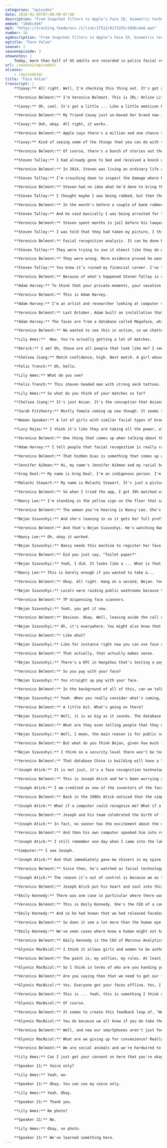 ```yaml
---
categories: "episodes"
date: 2018-02-05T07:00:00-07:00
description: "From Snapchat filters to Apple’s Face ID, biometric technology plays a growing role in our everyday lives. What do we actually give up when we upload our face to these apps? Steven Talley shares his experience as a victim of mistaken identity. Joseph Atick, a forefather of facial recognition technology, reckons with its future. We head to to China, where biometric data is part of buying toilet paper. And artist Adam Harvey investigates how racial bias seeps into big data sets."
embed: "10dbc4e6"
mp3: "https://tracking.feedpress.it/link/17512/8172255/10dbc4e6.mp3"
number: 10
ogdescription: "From Snapchat filters to Apple’s Face ID, biometric technology plays a growing role in our everyday lives. What do we actually give up when we upload our face to these apps?"
ogtitle: "Face Value"
season: 2
seasonepisode: 3
shownotes: |
    Today, more than half of US adults are recorded in police facial recognition databases. For more on the far-reaching impact of facial recognition tech, [check out our blog](https://blog.mozilla.org/internetcitizen/2018/02/05/irl-face-the-future).
url: /season2/episode3/
aliases:
    - /episode10/
title: "Face Value"
transcript: |
    **Casey:** All right. Well, I'm checking this thing out. It's got a lot of plastic around it, but it's got one of those sweet little tabs to pull. Opening the box, it's got a picture of the phone in the nice new background. Turning it on now.

    **Veronica Belmont:** I'm Veronica Belmont. This is IRL: Online Life is Real Life, an original podcast from Mozilla.

    **Casey:** Oh, cool. It's got a little ... Like a little emoticon kind of looking around a circle as it fills up and it just says, "How to set up face ID. First, position your face in the camera frame. Then move your head in a circle to show all the angles of your face."

    **Veronica Belmont:** My friend Casey just un-boxed her brand new iPhone 10. It's the model that has facial recognition technology built in. Your face is now your password.

    **Casey:** Ooh, okay. All right, it works.

    **Veronica Belmont:** Apple says there's a million and one chance that someone else's face could unlock your phone. Great odds if you value security and privacy.

    **Casey:** Kind of seeing some of the things that you can do with the facial recognition have kind of brought me over to like ... I think that a lot of times, to be honest, I favor really cool technology over kind of being worried about privacy and that kind of stuff. If I'm not looking at the phone, it won't unlock, but that doesn't mean it can't be misused in the future, right?

    **Veronica Belmont:** Of course, there's a bunch of stories out there now of hackers fooling the software with complicated 3D printed masks, or of kids unlocking their parent's phones because they look alike. It's a bit like real life. I'm sure you've been mistaken for a different person once or twice. It's definitely happened to me before. Imagine this happening to you.

    **Steven Talley:** I had already gone to bed and received a knock on the door. We had a screen door there, so I could see an individual sitting on the other side, and he basically had mentioned that he had hit my vehicle, which was parked outside of the house.

    **Veronica Belmont:** In 2014, Steven was living an ordinary life as a financial broker in Denver. After answering the door, he followed the man outside.

    **Steven Talley:** I'm crouching down to inspect the damage where he's showing me he hit me, and I see these two cylindrical objects, which were flash bangs, and it was like a boom, boom, boom, boom, boom, boom, boom. Something like that. And I can kind of see, again, this gang of people. They looked like a bunch of Army men. They had big guns. I could see that. Obviously, I was scared to death.

    **Veronica Belmont:** Steven had no idea what he'd done to bring this on. He couldn't know that all of this was happening because he looked like someone else.

    **Steven Talley:** I thought maybe I was being robbed, but then they proceeded to basically beat me. On my lower back, my legs, my rib cage. There was a gentleman wearing the ubiquitous FBI windbreaker jacket we all see on TV.

    **Veronica Belmont:** In the month's before a couple of bank robberies had taken place in Denver. There was a video clip from a security camera and it played on the local news. Three people who thought it could be him phoned in a tip. His ex-wife told a detective the photographs he showed her looked like her ex-husband, so the cops came for him.

    **Steven Talley:** And he said basically I was being arrested for two armed bank robberies and assaulting a police officer.

    **Veronica Belmont:** Steven spent months in jail before his lawyer proved it wasn't him. Proved he was at work when the robberies took place. They let him go. A year goes by and then he's arrested again. This time, the cops were sure it was him.

    **Steven Talley:** I was told that they had taken my picture, I think it was my mugshot, and they compared it with either the stills or the video from the second bank robbery, and it was reviewed by experts in the FBI division that works with facial recognition analysis, and the agent came up with a match. Facial recognition analysis.

    **Veronica Belmont:** Facial recognition analysis. It can be done by people, as it was in this case at the FBI. It can be done with video cameras and computer software. Both can get it wrong. Yet, it's really easy to convince yourself that what you're looking at is who you're looking for.

    **Steven Talley:** They were trying to use it almost like they do with fingerprints, saying that you know the fingerprints don't lie, and that was their attitude.

    **Veronica Belmont:** They were wrong. More evidence proved he wasn't the suspect. Again, he was a free man, but the damage was done. You can't keep a job in the finance industry when you've been accused of robbing a bank.

    **Steven Talley:** You know it’s ruined my financial career. I've lost my security licenses and I've lost touch with my two kids that I haven't seen in almost three years now because of this issue of this incidence.

    **Veronica Belmont:** Because of what's happened Steven Talley is currently homeless. He's suing for $10 million. In Steven's case, the FBI relied on a specialized forensic team trained to examine facial images for patterns, but more than ever, we're turning to computers to do the heavy lifting. When we hand over that kind of data to technology, we're trusting the powers that be with terabytes of metadata that we've built up over the years. As these incredible new tools begin to influence both our offline and online lives, is your face still yours? Where does your identity end and someone else's intentions begin? Just like my pal, Casey, and her new iPhone, we can unlock our smartphones just by looking at them now. We use our faces online to turn ourselves into flower crowned anime characters, or talking poop emojis. Ever take a moment to think about how this kind of technology even gets built? You have to train the machine to learn what a face is. One way researchers do this is by scraping the internet for copyright-free face pics, like Flickr, for example. Or purchasing massive databases that have done this work already. That means if your face is on the web, it could be in one of these databases.

    **Adam Harvey:** To think that your private moments, your vacation photos, your graduation photos, are being used to help a security company train facial recognition, I think people should be aware of that.

    **Veronica Belmont:** This is Adam Harvey.

    **Adam Harvey:** I'm an artist and researcher looking at computer vision and the implications of facial recognition technology. Who's using my face and what are they doing with it? Is the question that nobody really has an answer to.

    **Veronica Belmont:** Last October, Adam built an installation that invited people to think about that question. It was part of an exhibition called The Glass Room. It was held in London and that's where we caught up with him. Here's how his project works. You stand in front of a camera and a monitor. Your face is scanned and then that scan is quickly compared to a database.

    **Adam Harvey:** The faces are from a database called Megaface, which is the largest publicly available facial recognition training base. It contains 672,000 identities and 4.7 million photos.

    **Veronica Belmont:** We wanted to see this in action, so we chatted up a few people as they gave it a spin.

    **Lily Ames:**  Wow. You're actually getting a lot of matches.

    **Emrick:** I am? Oh, these are all people that look like me? I see us putting some ethnicity into it and pulling up people maybe that think my cultural background might be. A guy who's of Islamic faith and I'm not Islamic. I looked like that when I was young.

    **Chelsea Jiang:** Match confidence, high. Best match. A girl whose eye's smaller than mine, nose as wide as mine, and mouth bigger than mine.

    **Felix Trench:** Oh, hello.

    **Lily Ames:** What do you see?

    **Felix Trench:** This shaven headed man with strong neck tattoos. I have no, no tattoos.

    **Lily Ames:** So what do you think of your matches so far?

    **Chelsea Jiang:** It's just Asian. It's the conception that Asians all look the same.

    **Sarah Fitzhenry:** Mostly female coming up now though. It seems to have figured out that I'm not a male. It's definitely unnervingly intelligent in terms of what it can pick up like it knows my race, basically, with no other cues apart from my face.

    **Woman Speaker:** A lot of girls with similar facial types of brown hair, brown eyes, big smiles. I got a beauty queen in there, so that's a victory.

    **Lucy Rojas:** I think it's like they are taking all the power, all the information and we aren't ... We don't know what happened with it, and it's really scary. I feel we don't have control of anything.

    **Veronica Belmont:** One thing that comes up when talking about this tech, is whether or not these systems have biases built into their algorithms. You heard some of that from the people interacting with Adam's project. The guy compared to images of, as he puts it, "Islamic-looking men." Or the women pointing out the, "All Asians look the same," stereotype.

    **Adam Harvey:** I tell people that facial recognition is really racial recognition, plus some additional metadata.

    **Veronica Belmont:** That hidden bias is something that comes up often. Have you tried Google's Arts and Culture app? It has a feature where it matches your face with portraits hanging in museums around the world. Google says it created this to encourage people to interact with art more regularly. Legit intentions and yeah, it's pretty fun too.

    **Jennifer Aikman:** Hi, my name's Jennifer Aikman and my racial background is Caucasian. Well, I downloaded the app, and I wasted a lot of time trying to adjust my face, and adjust the lighting, and to function without filters for once in my life. The portrait is of Democritus, which is this ancient Greek philosopher, but he's got this terrible expression. It looks like he's just fed on human flesh or something. It's very, very weird. The reason I matched with this guy, other than going into a spiral of low self-esteem, is I'm pale. I have dark hair. He's got arched eyebrows and so do I. I don't know, maybe I'm just really diluted, but maybe I do kind of look like this, because my daughter was like, "You guys look so much alike," so it was hurtful.

    **Greg Deal:** My name is Greg Deal. I'm an indigenous person. I'm a member of the Pyramid Lake Paiute Tribes in Nevada. The main match I got was Head of a Man by Vincent Van Gogh. My face I think is fatter than the image itself. His hair's short. His ears actually kind of stick out a bit as well, so that's also not like my face.

    **Malachi Stewart:** My name is Malachi Stewart. It's just a picture of an African-American woman with a hat on her head and a hoop earring. It looked nothing like me. My skin tones are really, really different, and facial features are really different. The only thing that was similar about us was that we were Black, and it kind of looked like a slave picture.

    **Veronica Belmont:** So when I tried the app, I got 39% matched with a-a work of art that looks very much like Beatrice Arthur from the Golden Girls. Amazing person, fantastic comedian. I'm 35, though, so I have to say that stung, that stung a little bit. As fun as it is to match your selfie to a painting, some of us are wondering if it's just a sneaky way for Google to capture our faces and use them to train their face detecting machines, well when you use the app it actually tells you this isn't the case Google says the data won’t be used for anything other than to match you to artwork  and that the app stores your selfie only for the time it takes to make that match, good to know, but then again does it matter if our photos and faces already exists on other google platforms? To quote a tweet from actor Alyssa Milano “anyone suspicious of just surrendering your facial recognition to google?” or are we confident that they already have that at this point.      Racial biases and software hiccups aside, this technology is being deployed around the world. In China, it's showing up in the strangest places and headed towards a future you might find alarming.

    **Nancy Lee:** I'm standing in the yellow sign on the floor that says, "Stand right here," and that green square is recognizing my face.

    **Veronica Belmont:** The woman you're hearing is Nancy Lee. She's in Beijing and she's standing in front of a facial recognition terminal.

    **Bejan Siavoshyi:** And she's leaning in so it gets her full profile.

    **Veronica Belmont:** And that's Bejan Siavoshyi. He's watching Nancy's face get scanned by the machine.

    **Nancy Lee:** Oh, okay it worked.

    **Bejan Siavoshyi:** Nancy needs this machine to register her face so that she can get some toilet paper.

    **Veronica Belmont:** Did you just say, "Toilet paper?"

    **Bejan Siavoshyi:** Yeah, I did. It looks like a ... What is that, like arm's length? What would you say that is about?

    **Nancy Lee:** This is barely enough if you wanted to take a...

    **Veronica Belmont:** Okay. All right. Hang on a second, Bejan. You did say this was going to be weird, but scanning your face for toilet paper? Why is this a thing?

    **Bejan Siavoshyi:** Locals were raiding public washrooms because they were stocked with free toilet paper, so to deter thefts ...

    **Veronica Belmont:** TP dispensing face scanners.

    **Bejan Siavoshyi:** Yeah, you get it now.

    **Veronica Belmont:** Devious. Okay. Well, leaving aside the call of nature nightmares this can pose, if Chinese citizens are used to using facial recognition for something like that, then by this point the technology must be becoming widespread?

    **Bejan Siavoshyi:** Oh, it's everywhere. You might also know that in China there's something like 690 million smartphone users and more and more facial technology is being baked into the process.

    **Veronica Belmont:** Like what?

    **Bejan Siavoshyi:** Like for instance right now you can use face recognition to make sure that the cab you hailed is a registered driver with the app you hailed it through.

    **Veronica Belmont:** That actually, that actually makes sense.

    **Bejan Siavoshyi:** There's a KFC in Hangzhou that's testing a payment system where you smile into a camera and out pops your meal.

    **Veronica Belmont:** So you pay with your face?

    **Bejan Siavoshyi:** You straight up pay with your face.

    **Veronica Belmont:** In the background of all of this, can we talk about these much bigger and more serious conversations about the government using this technology? I mean, it's not just all taxi drivers and fast-food.

    **Bejan Siavoshyi:** Yeah. When you really consider what's coming, it's nothing. I mean, you might have heard about the massive face ID database that China's building.

    **Veronica Belmont:** A little bit. What's going on there?

    **Bejan Siavoshyi:** Well, it is as big as it sounds. The database will contain the faces of every single Chinese citizen. That is 1.3 billion of them. I mean, they're planning a system that can match a person's face to his or her photo ID within three seconds and with 90% accuracy, and they want this all in place by the year 2020.

    **Veronica Belmont:** What are they even telling people that they need this for?

    **Bejan Siavoshyi:** Well, I mean, the main reason is for public security and there's definitely a case for that, but the flip side of that is people are worried that the system could be used to stamp out what the government considers dissent.

    **Veronica Belmont:** But what do you think Bejan, given how much facial recognition technology seems to be everywhere there, do you think that people are more willing to accept this kind of surveillance than perhaps somewhere else?

    **Bejan Siavoshyi:** I think on a security level there won't be too much pushback, but if this system starts to really impede privacy, then I do think that people will take issue in some way.

    **Veronica Belmont:** That database China is building will have a lot of material to play with. They've got more than 170 million security cameras in China and millions of them have facial recognition technology built right in. There's another 450 million cameras in the next few years. They're calling it Skynet, little on the nose folks. When our governments and corporations start getting grabby with our faces, the line between wow and whoa can get pretty blurry.

    **Joseph Atick:** It is not just, it's a face recognition technology under control. It now has become a face recognition technology out of control.

    **Veronica Belmont:** This is Joseph Atick and he's been worrying about where all this face tech is going since pretty much the beginning. Good reason for that.

    **Joseph Atick:** I am credited as one of the inventors of the face recognition technology in the early 90s and one of the founding fathers of the biometric industry.

    **Veronica Belmont:** Back in the 1990s Atick noticed that the simple human act of recognizing faces was easy for a baby, and near impossible for a computer. So he wondered ...

    **Joseph Atick:** What if a computer could recognize me? What if a door could recognize me? What if all of these barriers in our life could start recognizing who they are securely and conveniently? What will they do? Of course, today, all of this is happening and it's exciting to see essentially almost 25 to 30 years of work went into it to get us to this point, but back then that was a dream.

    **Veronica Belmont:** Joseph and his team celebrated the birth of facial recognition, but just as Dr. Frankenstein found out the hard way, technological dreams have a funny way of turning into nightmares.

    **Joseph Atick:** In fact, no sooner has the excitement about the discovery of how face recognition by a computer works, we started to recognize the flip side of the coin. The power of a computer to recognize you when you perhaps don't want to be recognized.

    **Veronica Belmont:** And then his own computer spooked him into reconsidering what he'd done.

    **Joseph Atick:** I still remember one day when I came into the lab, and I turned on the light, and I walked into my office not even thinking about face recognition, and of course my computer was on, and the camera was on, and I heard this metallic voice which announced, "I see Joseph."

    **Computer:** I see Joseph.

    **Joseph Atick:** And that immediately gave me shivers in my spine, because I was not aware, I was not thinking that it was going to do that.

    **Veronica Belmont:** Since then, he's watched as facial technology has become more and more influential. And for him, more and more unsettling.

    **Joseph Atick:** The reason it's out of control is because we as the consumers, we as the people online are feeding this massive beast with the ability to recognize us all. I never imagined the day would come where we would be volunteering our facial images to teach a machine to recognize us anywhere at any time. The linkage between your offline personality and your online personality can now be possible. Cameras on the street can recognize me, but they can link me to my online activity. They will know exactly how much I'm worth. They know what kind of things I like to buy and obviously they can start targeting me for nefarious reasons, or for commercial reasons. I mean, is that the world we want to live in?

    **Veronica Belmont:** Joseph Atick put his heart and soul into this tech, but it sounds like he's wondering if he should've put more thought into what he built. I'm Veronica Belmont and this is IRL: Online Life is Real Life. So yes, this face tech stuff can inspire that big brother is watching feeling, but with any digital-aged marvel, it all comes down to human choices, what we do with it. Sometimes it can bring light to dark places.

    **Emily Kennedy:** There was one case in particular where there was a law enforcement agent who came across a news article about a young girl who was missing and she was believed to be sold online for sex.

    **Veronica Belmont:** This is Emily Kennedy. She's the CEO of a company called Marinus Analytics. Their facial recognition software is called FaceSearch.

    **Emily Kennedy:** And so he had known that we had released FaceSearch just a couple days before, and so he took her photo that was in the news article, just a simple photo of the girl, and he uploaded it to FaceSearch, and within a few seconds he received a 93% match. They were able to confirm that it was her and they made an appointment with her and were able to go out and pretty immediately go out, rescue her, and also arrest two of her traffickers for human trafficking.

    **Veronica Belmont:** So does it see a lot more than the human eye can see, or is it just more of a speed kind of thing?

    **Emily Kennedy:** We've seen cases where know a human might not have put the two together, but when FaceSearch gives you that result, and then you look into it, and you say, "Yep, everything else matches," then you can kind of see where it might be the same person.

    **Veronica Belmont:** Emily Kennedy is the CEO of Marinus Analytics. Sometimes being found, being identified is what matters most. Even something as simple as a selfie can be an important act of self-expression. Glynnis MacNicol has spent a lot of time thinking about women and selfies. In particular, how they've become a crossroads for a self-expression and corporate interests.

    **Glynnis MacNicol:** I think it allows girls and women to be authors of their own stories, to decide what image they want to put out there, what they want to say about themselves, and how they want to say it. And I think that is very new in the history of humankind essentially and very, very powerful. So I think that's an important development that gets trivialized in conversations about how selfies promote narcissism, or they're silly.

    **Veronica Belmont:** The point is, my selfies, my rules. At least, I think it is. She wonders if while we're having all this fun on the selfie stage, we're not noticing the creep behind the curtain.

    **Glynnis MacNicol:** So I think in terms of who are you handing your image over to, and how does it benefit them, and how does it benefit you, is an important question we need to continually be asking ourselves.

    **Veronica Belmont:** Are you saying then that we need to get our faces off the internet altogether?

    **Glynnis MacNicol:** Yes. Everyone get your faces offline. Yes, I can't ... What evidence is there that this is a good idea? I mean, really? Is there literally any evidence that this is going to benefit us? Let me ask you, why would you post a selfie?

    **Veronica Belmont:** This is ... Yeah, this is something I think about a lot actually, because I have noticed on Instagram, and Facebook, that I get a ton more likes or hearts if I post a selfie, versus a photo of something I just think is cool.

    **Glynnis MacNicol:** Of course.

    **Veronica Belmont:** It seems to create this feedback loop of, "Well, I know I'm going to get more attention if I post a selfie, and that feels good, but I also want to be able to get the same amount of accolades, I guess, for something that is not my face, that I think is cool and actually want to share."

    **Glynnis MacNicol:** You do because we all know if you do take the picture, you're going to get that immediate rush of everybody loves you, and it's so ... I think it's dangerous and complicated.

    **Veronica Belmont:** Well, and now our smartphones aren't just for selfies. We actually can use our face to unlock them. It's a very seamless kind of process.

    **Glynnis MacNicol:** What are we giving up for convenience? Really? Is this really necessary to open your phone with your face? Is it that much of a trial to type in six numbers? I don't think so. I don't think that ... I think we're trading off a lot for convenience and novelty, and I think we've traded it off so quickly and without a great deal of thought, so yeah.

    **Veronica Belmont:** We are social animals and we're hardwired to share. In an online world, that means sharing a lot of ourselves, even our faces and not just once, thousands of times. It means reveling in Instagram filters. It means liking snaps of your girlfriend's new haircut and scrolling endlessly through your ex-boyfriends photos. And yes, it also means worrying about the mountains of data that are piled up in the meantime. Data that trains machines to see us better and better. Navigating all that with happy faces, sad faces, angry faces, smiling cat with heart eyes faces, it's what it means to have an online identity. So here's looking at you kid, whether you realize it or not. Hey, remember how I mentioned Adam Harvey's exhibit was part of something called The Glass Room? Think of The Glass Room as a tech shop crossed with a public service announcement and an art gallery. It's a gateway to talking about having a healthier online life and Mozilla was a sponsor. Adam's project was called MegaPixels. We took a few pictures of the installation, so you can check out what it looked like. Find those and more info about Glass Room by looking up the show notes to this episode on the website, IRLPodcast.org. IRL is an original podcast from Mozilla, the nonprofit behind the all-new Firefox browser. I'm Veronica Belmont, see you online. Until we catch up again, IRL.

    **Lily Ames:** Can I just get your consent on here that you're okay, us using your voice for the Mozilla podcast?

    **Speaker 21:** Voice only?

    **Lily Ames:** Yeah, we-

    **Speaker 21:** Okay. You can use my voice only.

    **Lily Ames:** Yeah. Okay.

    **Speaker 21:** Thank you.

    **Lily Ames:** No photo?

    **Speaker 21:** No.

    **Lily Ames:** Okay, no photo.

    **Speaker 21:** We've learned something here.
---
```

